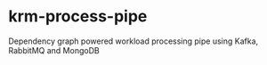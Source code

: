 # krm-process-pipe
Dependency graph powered workload processing pipe using Kafka, RabbitMQ and MongoDB
